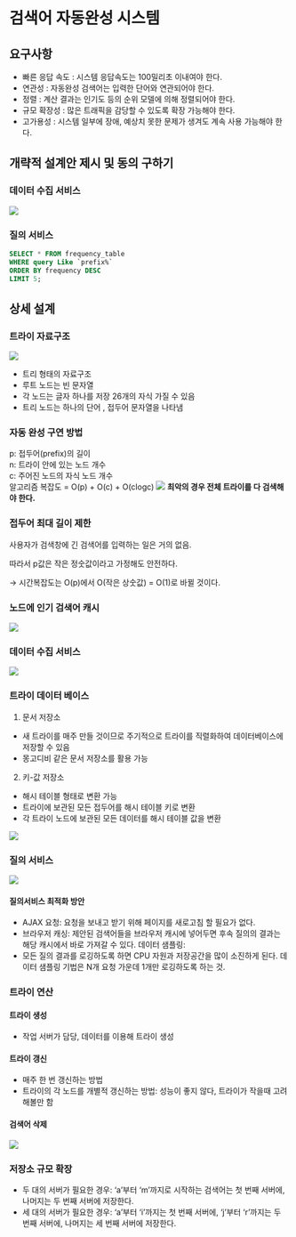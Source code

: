 # 검색어 자동완성 시스템
## 요구사항
- 빠른 응답 속도 : 시스템 응답속도는 100밀리초 이내여야 한다.
- 연관성 : 자동완성 검색어는 입력한 단어와 연관되어야 한다.
- 정렬 : 계산 결과는 인기도 등의 순위 모델에 의해 정렬되어야 한다.
- 규모 확장성 : 많은 트래픽을 감당할 수 있도록 확장 가능해야 한다.
- 고가용성 : 시스템 일부에 장애, 예상치 못한 문제가 생겨도 계속 사용 가능해야 한다.

## 개략적 설계안 제시 및 동의 구하기
### 데이터 수집 서비스
![](https://github.com/sangminlee98/system-design-interview/assets/83197138/6f0ff5ee-1303-4630-be33-842f3e71cefd)
### 질의 서비스
```SQL
SELECT * FROM frequency_table
WHERE query Like `prefix%`
ORDER BY frequency DESC
LIMIT 5;
```

## 상세 설계
### 트라이 자료구조
![](https://github.com/sangminlee98/system-design-interview/assets/83197138/9fc336d7-36dd-4612-afe1-7d9213f3aee0)
- 트리 형태의 자료구조
- 루트 노드는 빈 문자열
- 각 노드는 글자 하나를 저장 26개의 자식 가질 수 있음
- 트리 노드는 하나의 단어 , 접두어 문자열을 나타냄

### 자동 완성 구연 방법
p: 접두어(prefix)의 길이<br>
n: 트라이 안에 있는 노드 개수<br>
c: 주어진 노드의 자식 노드 개수<Br>
알고리즘 복잡도 = O(p) + O(c) + O(clogc)
![](https://github.com/sangminlee98/system-design-interview/assets/83197138/5d5b4f50-6b2d-4842-bab0-ea5f8466e29f)
<strong>최악의 경우 전체 트라이를 다 검색해야 한다.</strong>

### 접두어 최대 길이 제한
사용자가 검색창에 긴 검색어를 입력하는 일은 거의 없음.

따라서 p값은 작은 정숫값이라고 가정해도 안전하다.

→ 시간복잡도는 O(p)에서 O(작은 상숫값) = O(1)로 바뀔 것이다.

### 노드에 인기 검색어 캐시
![](https://github.com/sangminlee98/system-design-interview/assets/83197138/a4349c00-1359-418f-ab19-16cb12b8db0e)

### 데이터 수집 서비스 
![](https://github.com/sangminlee98/system-design-interview/assets/83197138/e613c44e-ff25-4285-b1c2-c19f3d77288d)

### 트라이 데이터 베이스 
1. 문서 저장소
- 새 트라이를 매주 만들 것이므로 주기적으로 트라이를 직렬화하여 데이터베이스에 저장할 수 있음
- 몽고디비 같은 문서 저장소를 활용 가능
2. 키-값 저장소
- 해시 테이블 형태로 변환 가능
- 트라이에 보관된 모든 접두어를 해시 테이블 키로 변환
- 각 트라이 노드에 보관된 모든 데이터를 해시 테이블 값을 변환

![](https://github.com/sangminlee98/system-design-interview/assets/83197138/5e550841-db93-4e81-abfe-e77a72a94df7)

### 질의 서비스
![](https://github.com/sangminlee98/system-design-interview/assets/83197138/fe954ee6-7139-4f0e-92ad-6337e4afb121)

#### 질의서비스 최적화 방안
- AJAX 요청:
요청을 보내고 받기 위해 페이지를 새로고침 할 필요가 없다.
- 브라우저 캐싱:
제안된 검색어들을 브라우저 캐시에 넣어두면 후속 질의의 결과는 해당 캐시에서 바로 가져갈 수 있다.
데이터 샘플링:
- 모든 질의 결과를 로깅하도록 하면 CPU 자원과 저장공간을 많이 소진하게 된다.
데이터 샘플링 기법은 N개 요청 가운데 1개만 로깅하도록 하는 것.

### 트라이 연산
#### 트라이 생성
- 작업 서버가 담당, 데이터를 이용해 트라이 생성
#### 트라이 갱신
- 매주 한 번 갱신하는 방법
- 트라이의 각 노드를 개별적 갱신하는 방법: 성능이 좋지 않다, 트라이가 작을때 고려해볼만 함
#### 검색어 삭제
![](https://github.com/sangminlee98/system-design-interview/assets/83197138/fd7749a6-4471-4d8e-a876-da38e0853b4b)

### 저장소 규모 확장
- 두 대의 서버가 필요한 경우: ‘a’부터 ‘m’까지로 시작하는 검색어는 첫 번째 서버에, 나머지는 두 번째 서버에 저장한다.
- 세 대의 서버가 필요한 경우: ‘a’부터 ‘i’까지는 첫 번째 서버에, ‘j’부터 ‘r’까지는 두 번째 서버에, 나머지는 세 번째 서버에 저장한다.

